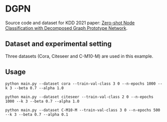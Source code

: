 # **DGPN**

Source code and dataset for KDD 2021 paper: [Zero-shot Node Classification with Decomposed Graph Prototype Network](https://arxiv.org/abs/2106.08022).

## **Dataset and experimental setting**

Three datasets (Cora, Citeseer and C-M10-M) are used in this example. 

## **Usage** 

`python main.py --dataset cora --train-val-class 3 0 --n-epochs 1000 --k 3 --beta 0.7 --alpha 1.0`

`python main.py --dataset citeseer --train-val-class 2 0 --n-epochs 1000 --k 3 --beta 0.7 --alpha 1.0`

`python main.py --dataset C-M10-M --train-val-class 3 0 --n-epochs 500 --k 3 --beta 0.7 --alpha 0.1` 
